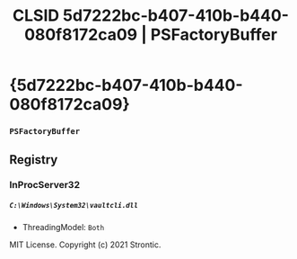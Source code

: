 ﻿---
title: "CLSID 5d7222bc-b407-410b-b440-080f8172ca09 | PSFactoryBuffer"
excerpt: What is COM-Object CLSID 5d7222bc-b407-410b-b440-080f8172ca09?
---

# {5d7222bc-b407-410b-b440-080f8172ca09}

### `PSFactoryBuffer`

## Registry


### InProcServer32

##### `C:\Windows\System32\vaultcli.dll`
* ThreadingModel: `Both`

MIT License. Copyright (c) 2021 Strontic.


